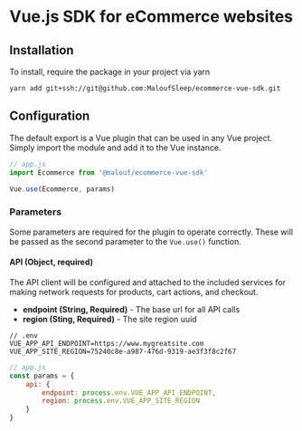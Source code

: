 # Vue.js SDK for eCommerce websites


## Installation
To install, require the package in your project via yarn
```
yarn add git+ssh://git@github.com:MaloufSleep/ecommerce-vue-sdk.git
```

## Configuration
The default export is a Vue plugin that can be used in any Vue project. Simply import the module and add it to the Vue instance.

```js
// app.js
import Ecommerce from '@malouf/ecommerce-vue-sdk'

Vue.use(Ecommerce, params)
```

### Parameters
Some parameters are required for the plugin to operate correctly. These will be passed as the second parameter to the `Vue.use()` function.

#### API (Object, required)
The API client will be configured and attached to the included services for making network requests for products, cart actions, and checkout.
- **endpoint (String, Required)** - The base url for all API calls
- **region (Sting, Required)** - The site region uuid

```env
// .env
VUE_APP_API_ENDPOINT=https://www.mygreatsite.com
VUE_APP_SITE_REGION=75240c8e-a987-476d-9319-ae3f3f8c2f67
```

```js
// app.js
const params = {
    api: {
        endpoint: process.env.VUE_APP_API_ENDPOINT,
        region: process.env.VUE_APP_SITE_REGION
    }
}
```